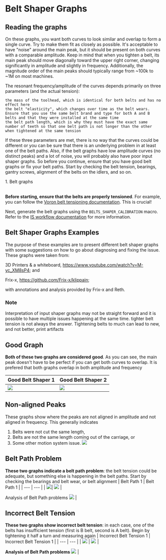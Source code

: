# Belt Shaper Graphs 

## Reading the graphs
On these graphs, you want both curves to look similar and overlap to form a single curve. Try to make them fit as closely as possible. It's acceptable to have "noise" around the main peak, but it should be present on both curves with a comparable amplitude. Keep in mind that when you tighten a belt, its main peak should move diagonally toward the upper right corner, changing significantly in amplitude and slightly in frequency. Additionally, the magnitude order of the main peaks should typically range from ~100k to ~1M on most machines.

The resonant frequency/amplitude of the curves depends primarily on three parameters (and the actual tension):

    the mass of the toolhead, which is identical for both belts and has no effect here
    the belt "elasticity", which changes over time as the belt wears. Ensure that you use the same belt brand and type for both A and B belts and that they were installed at the same time
    the belt path length, which is why they must have the exact same number of teeth so that one belt path is not longer than the other when tightened at the same tension

If these three parameters are met, there is no way that the curves could be different or you can be sure that there is an underlying problem in at least one of the belt paths. Also, if the belt graphs have low amplitude curves (no distinct peaks) and a lot of noise, you will probably also have poor input shaper graphs. So before you continue, ensure that you have good belt graphs or fix your belt paths. Start by checking the belt tension, bearings, gantry screws, alignment of the belts on the idlers, and so on.

<summary>1. Belt graphs</summary><br />

**Before starting, ensure that the belts are properly tensioned**. For example, you can follow the [Voron belt tensioning documentation](https://docs.vorondesign.com/tuning/secondary_printer_tuning.html#belt-tension). This is crucial!

Next, generate the belt graphs using the `BELTS_SHAPER_CALIBRATION` macro. Refer to the [IS workflow documentation](./features/is_workflow.md) for more information.

## Belt Shaper Graphs Examples

The purpose of these examples are to present different belt shaper graphs with some suggestions on how to go about diagnosing and fixing the issue. These graphs were taken from:

3D Printers & a whiteboard, https://www.youtube.com/watch?v=M-yc_XM8sP4; and 

Frix-x, https://github.com/Frix-x/klippain;

with annotations and analysis provided by Frix-x and Reth.

### Note
Interpretation of input shaper graphs may not be straight forward and it is possible to have multiple issues happening at the same time. tighter belt tension is not always the answer. Tightening belts to much can lead to new, and not better, print artifacts

## Good Graph
 **Both of these two graphs are considered good**. As you can see, the main peak doesn't have to be perfect if you can get both curves to overlap. It is prefered that both graphs overlap in both amplitude and frequency 
 
| Good Belt Shaper 1 | Good Belt Shaper 2 | 
| --- | --- | 
 | ![](./images/IS_docs/belt_graphs/perfect%20graph.png) | ![](./images/resonances_belts_example.png) |


## Non-aligned Peaks 
These graphs show where the peaks are not aligned in amplitude and not aligned in frequency. This generally indicates 
1. Belts were not cut the same length, 
1. Belts are not the same length coming out of the carriage, or 
1. Some other motion system issue. 
 ![](images/IS_docs/belt_graphs/Belt_problems3.png) 

## Belt Path Problem
**These two graphs indicate a belt path problem**: the belt tension could be adequate, but something else is happening in the belt paths. Start by checking the bearings and belt wear, or belt alignment 
| Belt Path 1 | Belt Path 1 | 
| --- | --- | 
| ![](./images/IS_docs/belt_graphs/belts_problem2.png)| ![](./images/IS_docs/belt_graphs/belts_problem.png)  |

Analysis of Belt Path problems
 ![](images/IS_docs/belt_graphs/Belt_problems4.png) |

## Incorrect Belt Tension
**These two graphs show incorrect belt tension**: in each case, one of the belts has insufficient tension (first is B belt, second is A belt). Begin by tightening it half a turn and measuring again 
| Incorrect Belt Tension 1 | Incorrect Belt Tension 1 | 
| --- | --- | 
| ![](./images/IS_docs/belt_graphs/different_tensions.png) | ![](./images/IS_docs/belt_graphs/different_tensions2.png) |

**Analysis of Belt Path problems**
 ![](images/IS_docs/belt_graphs/Belt_problems4.png) |

